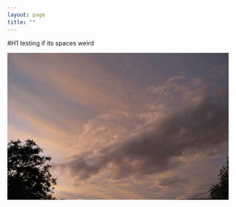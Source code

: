 ```yaml
---
layout: page
title: ""
---
```


#H1 testing if its spaces weird

![a](webphotos/enviroport/indeximage.jpg) 
